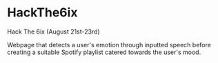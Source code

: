 # HackThe6ix

Hack The 6ix (August 21st-23rd)

Webpage that detects a user's emotion through inputted speech before creating a suitable Spotify playlist catered towards the user's mood. 
